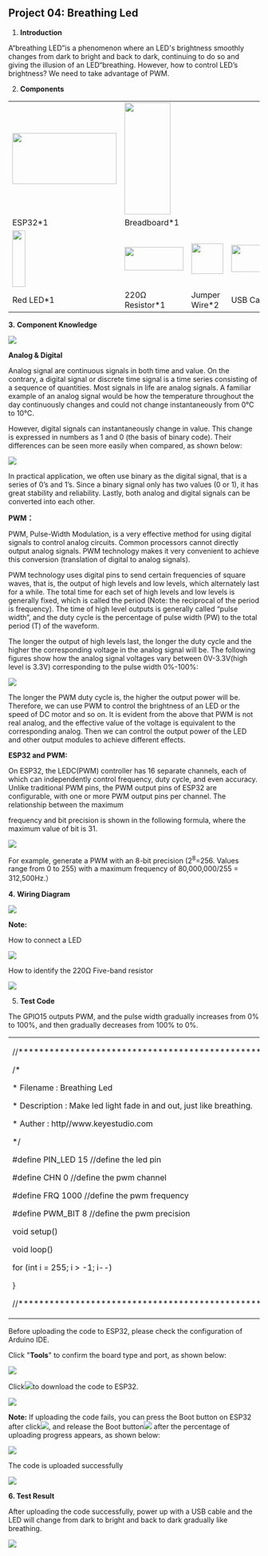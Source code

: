 ## Project 04: Breathing Led

1.  **Introduction**

A“breathing LED”is a phenomenon where an LED's brightness smoothly
changes from dark to bright and back to dark, continuing to do so and
giving the illusion of an LED“breathing. However, how to control LED’s
brightness? We need to take advantage of PWM.

2.  **Components**

<table>
<tbody>
<tr class="odd">
<td><img src="https://raw.githubusercontent.com/keyestudio/KS5011-KS5011F-Keyestudio-ESP32-Learning-Kit-Complete-Edition-Arduino/master/media/56053f7126905c6def63919c661d5c0a.jpeg" style="width:2.17847in;height:1.0625in" /></td>
<td><img src="https://raw.githubusercontent.com/keyestudio/KS5011-KS5011F-Keyestudio-ESP32-Learning-Kit-Complete-Edition-Arduino/master/media/e380dd26e4825be9a768973802a55fe6.png" style="width:0.95208in;height:2.33472in" /></td>
<td></td>
<td></td>
</tr>
<tr class="even">
<td>ESP32*1</td>
<td>Breadboard*1</td>
<td></td>
<td></td>
</tr>
<tr class="odd">
<td><img src="https://raw.githubusercontent.com/keyestudio/KS5011-KS5011F-Keyestudio-ESP32-Learning-Kit-Complete-Edition-Arduino/master/media/7eb361d680dfa351f07f8527aeb37abd.png" style="width:0.275in;height:1.17361in" /></td>
<td><img src="https://raw.githubusercontent.com/keyestudio/KS5011-KS5011F-Keyestudio-ESP32-Learning-Kit-Complete-Edition-Arduino/master/media/098a2730d0b0a2a4b2079e0fc87fd38b.png" style="width:1.22639in;height:0.49236in" /></td>
<td><img src="https://raw.githubusercontent.com/keyestudio/KS5011-KS5011F-Keyestudio-ESP32-Learning-Kit-Complete-Edition-Arduino/master/media/c801a7baee258ff7f5f28ac6e9a7097b.png" style="width:0.66736in;height:0.64097in" /></td>
<td><img src="https://raw.githubusercontent.com/keyestudio/KS5011-KS5011F-Keyestudio-ESP32-Learning-Kit-Complete-Edition-Arduino/master/media/7dcbd02995be3c142b2f97df7f7c03ce.png" style="width:1.05903in;height:0.56667in" /></td>
</tr>
<tr class="even">
<td>Red LED*1</td>
<td>220Ω Resistor*1</td>
<td>Jumper Wire*2</td>
<td>USB Cable*1</td>
</tr>
</tbody>
</table>

**3.** **Component Knowledge**

![](/media/6549bdbfd4e7b6b2b341012105d655e8.png)

**Analog & Digital**

Analog signal are continuous signals in both time and value. On the
contrary, a digital signal or discrete time signal is a time series
consisting of a sequence of quantities. Most signals in life are analog
signals. A familiar example of an analog signal would be how the
temperature throughout the day continuously changes and could not change
instantaneously from 0℃ to 10℃.

However, digital signals can instantaneously change in value. This
change is expressed in numbers as 1 and 0 (the basis of binary code).
Their differences can be seen more easily when compared, as shown below:

![](/media/4bdf6127e563b453a1fd8953b4ebb277.png)

In practical application, we often use binary as the digital signal,
that is a series of 0’s and 1’s. Since a binary signal only has two
values (0 or 1), it has great stability and reliability. Lastly, both
analog and digital signals can be converted into each other.

**PWM：**

PWM, Pulse-Width Modulation, is a very effective method for using
digital signals to control analog circuits. Common processors cannot
directly output analog signals. PWM technology makes it very convenient
to achieve this conversion (translation of digital to analog signals).

PWM technology uses digital pins to send certain frequencies of square
waves, that is, the output of high levels and low levels, which
alternately last for a while. The total time for each set of high levels
and low levels is generally fixed, which is called the period (Note: the
reciprocal of the period is frequency). The time of high level outputs
is generally called “pulse width”, and the duty cycle is the percentage
of pulse width (PW) to the total period (T) of the waveform.

The longer the output of high levels last, the longer the duty cycle and
the higher the corresponding voltage in the analog signal will be. The
following figures show how the analog signal voltages vary between
0V-3.3V(high level is 3.3V) corresponding to the pulse width 0%-100%:

![](/media/a439e1bd8a4578b43b7188c821d58594.jpeg)

The longer the PWM duty cycle is, the higher the output power will be.
Therefore, we can use PWM to control the brightness of an LED or the
speed of DC motor and so on. It is evident from the above that PWM is
not real analog, and the effective value of the voltage is equivalent to
the corresponding analog. Then we can control the output power of the
LED and other output modules to achieve different effects.

**ESP32 and PWM:**

On ESP32, the LEDC(PWM) controller has 16 separate channels, each of
which can independently control frequency, duty cycle, and even
accuracy. Unlike traditional PWM pins, the PWM output pins of ESP32 are
configurable, with one or more PWM output pins per channel. The
relationship between the maximum

frequency and bit precision is shown in the following formula, where the
maximum value of bit is 31.

![](/media/f79af745d3c726ee5ca07932d2ca6d5e.png)

For example, generate a PWM with an 8-bit precision (2<sup>8</sup>=256.
Values range from 0 to 255) with a maximum frequency of 80,000,000/255 =
312,500Hz.）

**4.** **Wiring Diagram**

![](/media/0735997593c8858ad6441d8e9867206f.png)

**Note:**

How to connect a LED

![](/media/42ff6f405dfa128593827de5aa03e94b.png)

How to identify the 220Ω Five-band resistor

![](/media/55c0199544e9819328f6d5778f10d7d0.png)

5.  **Test Code**

The GPIO15 outputs PWM, and the pulse width gradually increases from 0%
to 100%, and then gradually decreases from 100% to 0%.

<table>
<tbody>
<tr class="odd">
<td><p>//*******************************************************************************</p>
<p>/*</p>
<p>* Filename : Breathing Led</p>
<p>* Description : Make led light fade in and out, just like breathing.</p>
<p>* Auther : http//www.keyestudio.com</p>
<p>*/</p>
<p>#define PIN_LED 15 //define the led pin</p>
<p>#define CHN 0 //define the pwm channel</p>
<p>#define FRQ 1000 //define the pwm frequency</p>
<p>#define PWM_BIT 8 //define the pwm precision</p>
<p>void setup() </p>
<p>void loop() </p>
<p>for (int i = 255; i &gt; -1; i--) </p>
<p>}</p>
<p>//*******************************************************************************</p></td>
</tr>
</tbody>
</table>

Before uploading the code to ESP32, please check the configuration of
Arduino IDE.

Click "**Tools**" to confirm the board type and port, as shown below:

![](/media/ab8788f7c86b4103f086dc848618fadc.png)

Click![](/media/b0d41283bf5ae66d2d5ab45db15331ba.png)to download the code to ESP32.

![](/media/a5502f90a619fb10a29492d47b8baec3.png)

**Note:** If uploading the code fails, you can press the Boot button on
ESP32 after click![](/media/d09c4a31563f04a42d451e7bc1a5fb8a.png), and release the Boot
button![](/media/dc77bfcf5851c8f43aab6cbe7cec7920.png) after the percentage of uploading progress
appears, as shown below:

![](/media/157ee2e7687559d9812d24edec758150.png)

The code is uploaded successfully

![](/media/96dba75dae8bbd81495ed3dd88b179a4.png)

**6. Test Result**

After uploading the code successfully, power up with a USB cable and the
LED will change from dark to bright and back to dark gradually like
breathing.

![](/media/3673c95868f245ee28365de8e51d2ced.png)
